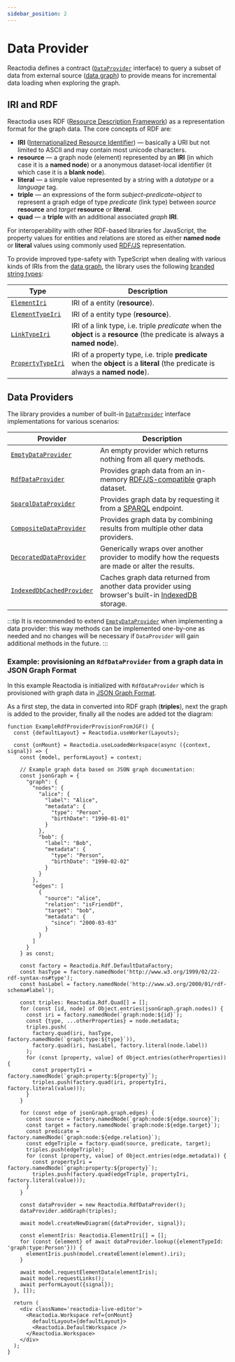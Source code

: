 ```yaml
---
sidebar_position: 2
---
```


# Data Provider

Reactodia defines a contract ([`DataProvider`](/docs/api/workspace/interfaces/DataProvider) interface) to query a subset of data from external source ([data graph](./graph-model.md#data-graph)) to provide means for incremental data loading when exploring the graph.

## IRI and RDF

Reactodia uses RDF ([Resource Description Framework](https://en.wikipedia.org/wiki/Resource_Description_Framework)) as a representation format for the graph data. The core concepts of RDF are:
 - **IRI** ([Internationalized Resource Identifier](https://en.wikipedia.org/wiki/Internationalized_Resource_Identifier)) &mdash; basically a URI but not limited to ASCII and may contain most unicode characters.
 - **resource** &mdash; a graph node (element) represented by an **IRI** (in which case it is a **named node**) or a anonymous dataset-local identifier (it which case it is a **blank node**).
 - **literal** &mdash; a simple value represented by a string with a *datatype* or a *language* tag.
 - **triple** &mdash; an expressions of the form *subject*–*predicate*–*object* to represent a graph edge of type *predicate* (link type) between *source* **resource** and *target* **resource** or **literal**.
 - **quad** &mdash; a **triple** with an additional associated *graph* **IRI**.

For interoperability with other RDF-based libraries for JavaScript, the property values for entities and relations are stored as either **named node** or **literal** values using commonly used [RDF/JS](https://rdf.js.org/) representation.

To provide improved type-safety with TypeScript when dealing with various kinds of IRIs from the [data graph](./graph-model.md#data-graph), the library uses the following [branded string types](https://www.learningtypescript.com/articles/branded-types):

| Type            | Description |
|-----------------|-------------|
| [`ElementIri`](/docs/api/workspace/type-aliases/ElementIri.md) | IRI of a entity (**resource**). |
| [`ElementTypeIri`](/docs/api/workspace/type-aliases/ElementTypeIri.md) | IRI of a entity type (**resource**). |
| [`LinkTypeIri`](/docs/api/workspace/type-aliases/LinkTypeIri.md) | IRI of a link type, i.e. triple *predicate* when the **object** is a **resource** (the predicate is always a **named node**). |
| [`PropertyTypeIri`](/docs/api/workspace/type-aliases/PropertyTypeIri.md) | IRI of a property type, i.e. triple **predicate** when the **object** is a **literal** (the predicate is always a **named node**). |

## Data Providers

The library provides a number of built-in [`DataProvider`](/docs/api/workspace/interfaces/DataProvider) interface implementations for various scenarios:

| Provider | Description |
|----------|-------------|
| [`EmptyDataProvider`](/docs/api/workspace/classes/EmptyDataProvider) | An empty provider which returns nothing from all query methods. |
| [`RdfDataProvider`](/docs/api/workspace/classes/RdfDataProvider) | Provides graph data from an in-memory [RDF/JS-compatible](https://rdf.js.org/data-model-spec/) graph dataset. |
| [`SparqlDataProvider`](/docs/api/workspace/classes/SparqlDataProvider) | Provides graph data by requesting it from a [SPARQL](https://en.wikipedia.org/wiki/SPARQL) endpoint. |
| [`CompositeDataProvider`](/docs/api/workspace/classes/CompositeDataProvider) | Provides graph data by combining results from multiple other data providers. |
| [`DecoratedDataProvider`](/docs/api/workspace/classes/DecoratedDataProvider) | Generically wraps over another provider to modify how the requests are made or alter the results. |
| [`IndexedDbCachedProvider`](/docs/api/workspace/classes/IndexedDbCachedProvider) | Caches graph data returned from another data provider using browser's built-in [IndexedDB](https://developer.mozilla.org/en-US/docs/Web/API/IndexedDB_API) storage. |

:::tip
It is recommended to extend [`EmptyDataProvider`](/docs/api/workspace/classes/EmptyDataProvider) when implementing a data provider: this way methods can be implemented one-by-one as needed and no changes will be necessary if `DataProvider` will gain additional methods in the future.
:::

### Example: provisioning an `RdfDataProvider` from a graph data in JSON Graph Format

In this example Reactodia is initialized with `RdfDataProvider` which is provisioned with graph data in [JSON Graph Format](https://github.com/jsongraph/json-graph-specification).

As a first step, the data in converted into RDF graph (**triples**), next the graph is added to the provider, finally all the nodes are added tot the diagram:

```tsx live
function ExampleRdfProviderProvisionFromJGF() {
  const {defaultLayout} = Reactodia.useWorker(Layouts);

  const {onMount} = Reactodia.useLoadedWorkspace(async ({context, signal}) => {
    const {model, performLayout} = context;

    // Example graph data based on JSON graph documentation:
    const jsonGraph = {
      "graph": {
        "nodes": {
          "alice": {
            "label": "Alice",
            "metadata": {
              "type": "Person",
              "birthDate": "1990-01-01"
            }
          },
          "bob": {
            "label": "Bob",
            "metadata": {
              "type": "Person",
              "birthDate": "1990-02-02"
            }
          }
        },
        "edges": [
          {
            "source": "alice",
            "relation": "isFriendOf",
            "target": "bob",
            "metadata": {
              "since": "2000-03-03"
            }
          }
        ]
      }
    } as const;

    const factory = Reactodia.Rdf.DefaultDataFactory;
    const hasType = factory.namedNode('http://www.w3.org/1999/02/22-rdf-syntax-ns#type');
    const hasLabel = factory.namedNode('http://www.w3.org/2000/01/rdf-schema#label');

    const triples: Reactodia.Rdf.Quad[] = [];
    for (const [id, node] of Object.entries(jsonGraph.graph.nodes)) {
      const iri = factory.namedNode(`graph:node:${id}`);
      const {type, ...otherProperties} = node.metadata;
      triples.push(
        factory.quad(iri, hasType, factory.namedNode(`graph:type:${type}`)),
        factory.quad(iri, hasLabel, factory.literal(node.label))
      );
      for (const [property, value] of Object.entries(otherProperties)) {
        const propertyIri = factory.namedNode(`graph:property:${property}`);
        triples.push(factory.quad(iri, propertyIri, factory.literal(value)));
      }
    }

    for (const edge of jsonGraph.graph.edges) {
      const source = factory.namedNode(`graph:node:${edge.source}`);
      const target = factory.namedNode(`graph:node:${edge.target}`);
      const predicate = factory.namedNode(`graph:node:${edge.relation}`);
      const edgeTriple = factory.quad(source, predicate, target);
      triples.push(edgeTriple);
      for (const [property, value] of Object.entries(edge.metadata)) {
        const propertyIri = factory.namedNode(`graph:property:${property}`);
        triples.push(factory.quad(edgeTriple, propertyIri, factory.literal(value)));
      }
    }

    const dataProvider = new Reactodia.RdfDataProvider();
    dataProvider.addGraph(triples);

    await model.createNewDiagram({dataProvider, signal});

    const elementIris: Reactodia.ElementIri[] = [];
    for (const {element} of await dataProvider.lookup({elementTypeId: 'graph:type:Person'})) {
      elementIris.push(model.createElement(element).iri);
    }

    await model.requestElementData(elementIris);
    await model.requestLinks();
    await performLayout({signal});
  }, []);

  return (
    <div className='reactodia-live-editor'>
      <Reactodia.Workspace ref={onMount}
        defaultLayout={defaultLayout}>
        <Reactodia.DefaultWorkspace />
      </Reactodia.Workspace>
    </div>
  );
}
```
